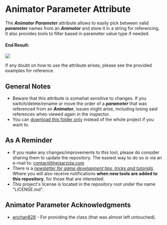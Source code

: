 # Animator Parameter Attribute
The ***Animator Parameter*** attribute allows to easily pick between valid ***parameter*** names from an ***Animator*** and store it in a string for referencing. It also provides tools to filter based in parameter value type if needed.

#### End Result:

![](https://github.com/heisarzola/Unity-Development-Tools/blob/master/Attributes/Animator%20Parameter/Animator%20Parameter.gif)

If any doubt on how to use the attribute arises, please see the provided examples for reference.

## General Notes
* Beware that this attribute is somwhat sensitive to changes. If you switch/delete/rename or move the order of a ***parameter*** that was referenced from an ***Animator***, issues might arise, including losing said references when viewed again in the inspector.	
* You can [download this folder only](https://minhaskamal.github.io/DownGit/#/home?url=https://github.com/heisarzola/Unity-Development-Tools/tree/master/Attributes/Animator%20Parameter) instead of the whole project if you want to.

## As A Reminder 
* If you make any changes/improvements to this tool, please do consider sharing them to update the repository. The easiest way to do so is via an e-mail to: contact@heisarzola.com
* There is a [*newsletter for game development tips, tricks and tutorials*](https://heisarzola.us16.list-manage.com/subscribe?u=711c0d50be32d6a5eca3ccb18&id=43d6d70f28). Where you will also receive notifications **when new tools are added to this repository**, for those that are interested.
* This project's license is located in the repository root under the name "LICENSE.md".

## Animator Parameter Acknowledgments

* [anchan828](https://github.com/HyperGamesStudio/unity-minmax-slider/blob/master/Editor/MinMaxSliderDrawer.cs) - For providing the class (that was almost left untouched).
